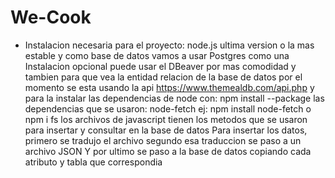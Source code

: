 # We-Cook
- Instalacion necesaria para el proyecto:
node.js ultima version o la mas estable
y como base de datos vamos a usar Postgres
como una Instalacion opcional puede usar el DBeaver por mas comodidad 
y tambien para que vea la entidad relacion de la base de datos
por el momento se esta usando la api https://www.themealdb.com/api.php y para la
instalar las dependencias de node con:
npm install --package 
las dependencias que se usaron:
node-fetch
ej: npm install node-fetch o npm i fs
los archivos de javascript tienen los metodos que se usaron para insertar y consultar en la base de datos
Para insertar los datos, primero se tradujo el archivo 
segundo esa traduccion se paso a un archivo JSON
Y por ultimo se paso a la base de datos copiando cada atributo y tabla que correspondia
